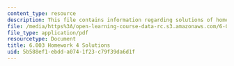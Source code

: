 ```yaml
---
content_type: resource
description: This file contains information regarding solutions of homework 4.
file: /media/https%3A/open-learning-course-data-rc.s3.amazonaws.com/6-003-signals-and-systems-fall-2011/5b588ef1ebdda0741f23c79f39da6d1f_MIT6_003F11_sol04.pdf
file_type: application/pdf
resourcetype: Document
title: 6.003 Homework 4 Solutions
uid: 5b588ef1-ebdd-a074-1f23-c79f39da6d1f
---
```

